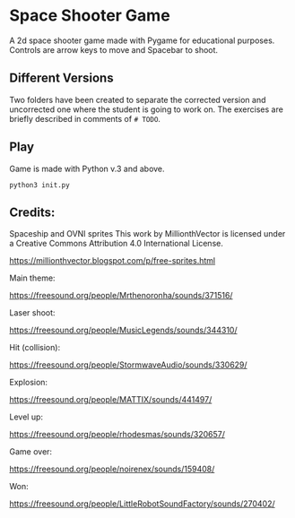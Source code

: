 # Space Shooter Game

A 2d space shooter game made with Pygame for educational purposes. Controls are arrow keys to move and Spacebar to shoot.

## Different Versions

Two folders have been created to separate the corrected version and uncorrected one where the student is going to work on.
The exercises are briefly described in comments of `# TODO`. 

## Play

Game is made with Python v.3 and above.

```
python3 init.py
```

## Credits:
Spaceship and OVNI sprites
This work by MillionthVector is licensed under a Creative Commons Attribution 4.0 International License.

https://millionthvector.blogspot.com/p/free-sprites.html

Main theme:

https://freesound.org/people/Mrthenoronha/sounds/371516/

Laser shoot:

https://freesound.org/people/MusicLegends/sounds/344310/

Hit (collision):

https://freesound.org/people/StormwaveAudio/sounds/330629/

Explosion:

https://freesound.org/people/MATTIX/sounds/441497/

Level up:

https://freesound.org/people/rhodesmas/sounds/320657/

Game over:

https://freesound.org/people/noirenex/sounds/159408/

Won:

https://freesound.org/people/LittleRobotSoundFactory/sounds/270402/
